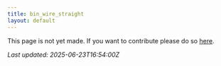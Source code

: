 ```yaml
---
title: bin_wire_straight
layout: default
---
```


This page is not yet made. If you want to contribute please do so [here](https://github.com/CrazyH2/Bigstone/blob/wiki/components/bin_wire_straight.md).

_Last updated: 2025-06-23T16:54:00Z_
